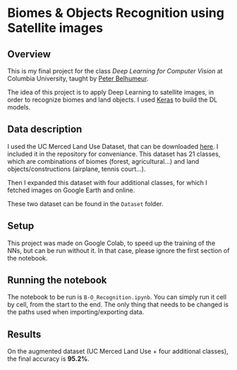 # Biomes & Objects Recognition using Satellite images

## Overview

This is my final project for the class *Deep Learning for Computer Vision* at Columbia University, taught by [Peter Belhumeur](https://www.peterbelhumeur.com).

The idea of this project is to apply Deep Learning to satellite images, in order to recognize biomes and land objects.
I used [Keras](https://keras.io) to build the DL models.

## Data description

I used the UC Merced Land Use Dataset, that can be downloaded [here](http://weegee.vision.ucmerced.edu/datasets/landuse.html). I included it in the repository for conveniance. This dataset has 21 classes, which are combinations of biomes (forest, agricultural...) and land objects/constructions (airplane, tennis court...).

Then I expanded this dataset with four additional classes, for which I fetched images on Google Earth and online.

These two dataset can be found in the `Dataset` folder.

## Setup

This project was made on Google Colab, to speed up the training of the NNs, but can be run without it. In that case, please ignore the first section of the notebook.

## Running the notebook

The notebook to be run is `B-O_Recognition.ipynb`. You can simply run it cell by cell, from the start to the end. The only thing that needs to be changed is the paths used when importing/exporting data.

## Results

On the augmented dataset (UC Merced Land Use + four additional classes), the final accuracy is **95.2%**.
